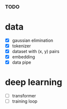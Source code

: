 ### TODO

# data
- [x] gaussian elimination
- [x] tokenizer
- [x] dataset with (x, y) pairs
- [x] embedding
- [x] data pipe

# deep learning
- [ ] transformer
- [ ] training loop